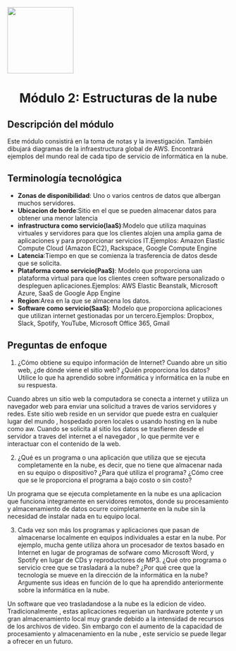 <p align="left">
  <img src="https://semanadelcannabis.cayetano.edu.pe/assets/img/logo-upch.png" width="150">
  <h1 align="center">Módulo 2: Estructuras de la nube</h1>
</p>

## Descripción del módulo
Este módulo consistirá en la toma de notas y la investigación. También dibujará diagramas de la infraestructura global de AWS. Encontrará ejemplos del mundo real de cada tipo de servicio de informática en la nube.

## Terminología tecnológica
- **Zonas de disponibilidad**: Uno o varios centros de datos que albergan muchos servidores.
- **Ubicacion de borde**:Sitio en el que se pueden almacenar datos para obtener una menor latencia
- **infrastructura como servicio(IaaS)**:Modelo que utiliza maquinas virtuales y servidores para que los clientes alojen una amplia gama de aplicaciones y para proporcionar servicios IT.Ejemplos: Amazon Elastic Compute Cloud (Amazon EC2), Rackspace, Google Compute Engine
- **Latencia**:Tiempo en que se comienza la trasferencia de datos desde que se solicita.
- **Plataforma como servicio(PaaS)**: Modelo  que proporciona uan plataforma virtual para que los clientes creen software personalizado  o despleguen aplicaciones.Ejemplos: AWS Elastic Beanstalk, Microsoft Azure, SaaS de Google App Engine
- **Region**:Area en la que se almacena los datos.
- **Software como servicio(SaaS)**: Modelo que proporciona aplicaciones que utilizan internet gestionadas por un tercero.Ejemplos: Dropbox, Slack, Spotify, YouTube, Microsoft Office 365, Gmail
## Preguntas de enfoque

1. ¿Cómo obtiene su equipo información de Internet? Cuando abre un sitio web, ¿de dónde viene el sitio web? ¿Quién proporciona los datos? Utilice lo que ha aprendido sobre informática y informática en la nube en su respuesta.

Cuando abres un sitio web la computadora se conecta a internet y utiliza un navegador web para enviar una solicitud a traves de varios servidores y redes. Este sitio web reside en un servidor que puede estra en cualquier lugar del mundo , hospedado poren locales o usando hosting en la nube como aw. Cuando se solicita al sitio los datos se trasfieren desde el servidor a traves del internet a el navegador , lo que permite ver e interactuar con el contenido de la web.

2. ¿Qué es un programa o una aplicación que utiliza que se ejecuta completamente en la nube, es decir, que no tiene que almacenar nada en su equipo o dispositivo? ¿Para qué utiliza el programa? ¿Cómo cree que se le proporciona el programa a bajo costo o sin costo?

Un programa que se ejecuta completamente en la nube es una aplicacion que funciona integramente en servidores remotos, donde su procesamiento y almacenamiento de datos ocurre coimpletamente en la nube  sin la necesidad de instalar nada en tu equipo local.

3. Cada vez son más los programas y aplicaciones que pasan de almacenarse localmente en equipos individuales a estar en la nube. Por ejemplo, mucha gente utiliza ahora un procesador de textos basado en Internet en lugar de programas de sofware como Microsoft Word, y Spotify en lugar de CDs y reproductores de MP3. ¿Qué otro programa o servicio cree que se trasladará a la nube? ¿Por qué cree que la tecnología se mueve en la dirección de la informática en la nube? Argumente sus ideas en función de lo que ha aprendido anteriormente sobre la informática en la nube.

Un software que veo trasladandose a la nube es la edicion de video. Tradicionalmente , estas aplicaciones requerian un hardware potente y un gran almacenamiento local muy grande debido a la intensidad de recursos de los archivos de video. Sin embargo con el aumento de la capacidad de procesamiento y almacenamiento en la nube , este servicio se puede llegar a ofrecer  en un futuro.



